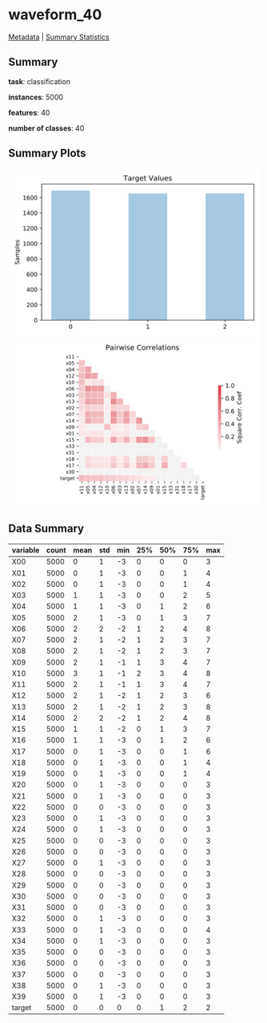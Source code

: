 # waveform_40

[Metadata](metadata.yaml) | [Summary Statistics](summary_stats.csv)

## Summary

**task**: classification

**instances**: 5000

**features**: 40

**number of classes**: 40

## Summary Plots

![Labels](label.svg)
![Corr](corr.svg)

## Data Summary

|	variable	|	count	|	mean	|	std	|	min	|	25%	|	50%	|	75%	|	max|
| --- | --- | --- | --- | --- | --- | --- | --- | --- |
|	X00	|	5000	|	0	|	1	|	-3	|	0	|	0	|	0	|	3
|	X01	|	5000	|	0	|	1	|	-3	|	0	|	0	|	1	|	4
|	X02	|	5000	|	0	|	1	|	-3	|	0	|	0	|	1	|	4
|	X03	|	5000	|	1	|	1	|	-3	|	0	|	0	|	2	|	5
|	X04	|	5000	|	1	|	1	|	-3	|	0	|	1	|	2	|	6
|	X05	|	5000	|	2	|	1	|	-3	|	0	|	1	|	3	|	7
|	X06	|	5000	|	2	|	2	|	-2	|	1	|	2	|	4	|	8
|	X07	|	5000	|	2	|	1	|	-2	|	1	|	2	|	3	|	7
|	X08	|	5000	|	2	|	1	|	-2	|	1	|	2	|	3	|	7
|	X09	|	5000	|	2	|	1	|	-1	|	1	|	3	|	4	|	7
|	X10	|	5000	|	3	|	1	|	-1	|	2	|	3	|	4	|	8
|	X11	|	5000	|	2	|	1	|	-1	|	1	|	3	|	4	|	7
|	X12	|	5000	|	2	|	1	|	-2	|	1	|	2	|	3	|	6
|	X13	|	5000	|	2	|	1	|	-2	|	1	|	2	|	3	|	8
|	X14	|	5000	|	2	|	2	|	-2	|	1	|	2	|	4	|	8
|	X15	|	5000	|	1	|	1	|	-2	|	0	|	1	|	3	|	7
|	X16	|	5000	|	1	|	1	|	-3	|	0	|	1	|	2	|	6
|	X17	|	5000	|	0	|	1	|	-3	|	0	|	0	|	1	|	6
|	X18	|	5000	|	0	|	1	|	-3	|	0	|	0	|	1	|	4
|	X19	|	5000	|	0	|	1	|	-3	|	0	|	0	|	1	|	4
|	X20	|	5000	|	0	|	1	|	-3	|	0	|	0	|	0	|	3
|	X21	|	5000	|	0	|	1	|	-3	|	0	|	0	|	0	|	3
|	X22	|	5000	|	0	|	0	|	-3	|	0	|	0	|	0	|	3
|	X23	|	5000	|	0	|	1	|	-3	|	0	|	0	|	0	|	3
|	X24	|	5000	|	0	|	1	|	-3	|	0	|	0	|	0	|	3
|	X25	|	5000	|	0	|	0	|	-3	|	0	|	0	|	0	|	3
|	X26	|	5000	|	0	|	0	|	-3	|	0	|	0	|	0	|	3
|	X27	|	5000	|	0	|	1	|	-3	|	0	|	0	|	0	|	3
|	X28	|	5000	|	0	|	0	|	-3	|	0	|	0	|	0	|	3
|	X29	|	5000	|	0	|	0	|	-3	|	0	|	0	|	0	|	3
|	X30	|	5000	|	0	|	0	|	-3	|	0	|	0	|	0	|	3
|	X31	|	5000	|	0	|	0	|	-3	|	0	|	0	|	0	|	3
|	X32	|	5000	|	0	|	1	|	-3	|	0	|	0	|	0	|	3
|	X33	|	5000	|	0	|	1	|	-3	|	0	|	0	|	0	|	4
|	X34	|	5000	|	0	|	1	|	-3	|	0	|	0	|	0	|	3
|	X35	|	5000	|	0	|	0	|	-3	|	0	|	0	|	0	|	3
|	X36	|	5000	|	0	|	0	|	-3	|	0	|	0	|	0	|	3
|	X37	|	5000	|	0	|	0	|	-3	|	0	|	0	|	0	|	3
|	X38	|	5000	|	0	|	1	|	-3	|	0	|	0	|	0	|	3
|	X39	|	5000	|	0	|	1	|	-3	|	0	|	0	|	0	|	3
|	target	|	5000	|	0	|	0	|	0	|	0	|	1	|	2	|	2
